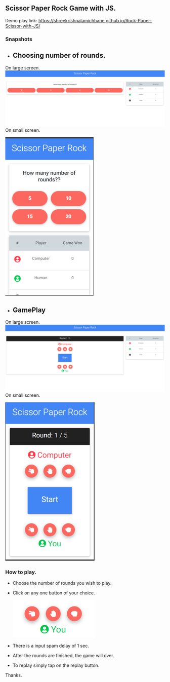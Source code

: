 ## Scissor Paper Rock Game with JS.

Demo play link: https://shreekrishnalamichhane.github.io/Rock-Paper-Scissor-with-JS/
### Snapshots 
- ## Choosing number of rounds.

On large screen.
[<img src="images/choose_rounds_lg.png" height="" width="auto">]() 
On small screen.

[<img src="images/choose_rounds_sm.png" height="500px"  >]()

- ## GamePlay

On large screen.
[<img src="images/gameplay_lg.png" height="" width="auto">]() 
On small screen.

[<img src="images/gameplay_sm.png" height="500px"  >]()

### How to play.
- Choose the number of rounds you wish to play.
- Click on any one button of your choice.

  [<img src="images/userinput_buttons.png">]()
- There is a input spam delay of 1 sec.
- After the rounds are finished, the game will over.
- To replay simply tap on the replay button.

Thanks.

